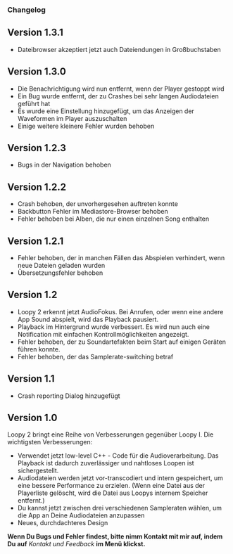 ### Changelog

## Version 1.3.1
* Dateibrowser akzeptiert jetzt auch Dateiendungen in Großbuchstaben

## Version 1.3.0
* Die Benachrichtigung wird nun entfernt, wenn der Player gestoppt wird
* Ein Bug wurde entfernt, der zu Crashes bei sehr langen Audiodateien geführt hat  
* Es wurde eine Einstellung hinzugefügt, um das Anzeigen der Waveformen im Player auszuschalten
* Einige weitere kleinere Fehler wurden behoben

## Version 1.2.3
* Bugs in der Navigation behoben

## Version 1.2.2

* Crash behoben, der unvorhergesehen auftreten konnte
* Backbutton Fehler im Mediastore-Browser behoben
* Fehler behoben bei Alben, die nur einen einzelnen Song enthalten

## Version 1.2.1

* Fehler behoben, der in manchen Fällen das Abspielen verhindert, wenn neue Dateien geladen wurden
* Übersetzungsfehler behoben

## Version 1.2

* Loopy 2 erkennt jetzt AudioFokus. Bei Anrufen, oder wenn eine andere App Sound abspielt, wird das Playback pausiert.
* Playback im Hintergrund wurde verbessert. Es wird nun auch eine Notification mit einfachen Kontrollmöglichkeiten angezeigt.
* Fehler behoben, der zu Soundartefakten beim Start auf einigen Geräten führen konnte.
* Fehler behoben, der das Samplerate-switching  betraf 

## Version 1.1

* Crash reporting Dialog hinzugefügt

## Version 1.0

Loopy 2 bringt eine Reihe von Verbesserungen gegenüber Loopy I. Die wichtigsten Verbesserungen:

* Verwendet jetzt low-level C++ - Code für die Audioverarbeitung. Das Playback ist dadurch
  zuverlässiger und nahtloses Loopen ist sichergestellt.
* Audiodateien werden jetzt vor-transcodiert und intern gespeichert, um eine bessere Performance zu
  erzielen. (Wenn eine Datei aus der Playerliste gelöscht, wird die Datei aus Loopys internem
  Speicher entfernt.)
* Du kannst jetzt zwischen drei verschiedenen Sampleraten wählen, um die App an Deine Audiodateien
  anzupassen
* Neues, durchdachteres Design

**Wenn Du Bugs und Fehler findest, bitte nimm Kontakt mit mir auf, indem Du auf** *Kontakt und
Feedback* **im Menü klickst.**
